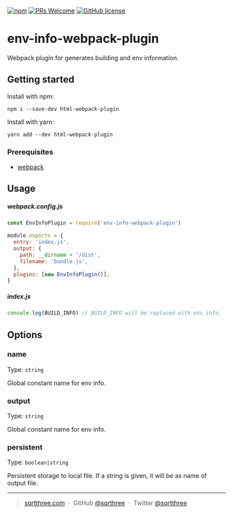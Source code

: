 [![npm](https://img.shields.io/npm/v/env-info-webpack-plugin.svg?style=flat-square)](https://www.npmjs.com/package/env-info-webpack-plugin)
[![PRs Welcome](https://img.shields.io/badge/PRs-welcome-brightgreen.svg?style=flat-square)](http://makeapullrequest.com)
[![GitHub license](https://img.shields.io/badge/license-MIT-blue.svg?style=flat-square)](https://github.com/sqrthree/env-info-webpack-plugin/blob/master/LICENSE)

# env-info-webpack-plugin

Webpack plugin for generates building and env information.

## Getting started

Install with npm:

```shell
npm i --save-dev html-webpack-plugin
```

Install with yarn:

```shell
yarn add --dev html-webpack-plugin
```

### Prerequisites

- [webpack](https://github.com/webpack/webpack)

## Usage

##### webpack.config.js

```js
const EnvInfoPlugin = require('env-info-webpack-plugin')

module.exports = {
  entry: 'index.js',
  output: {
    path: __dirname + '/dist',
    filename: 'bundle.js',
  },
  plugins: [new EnvInfoPlugin()],
}
```

##### index.js

```js
console.log(BUILD_INFO) // BUILD_INFO will be replaced with env info.
```

## Options

### name

Type: `string`

Global constant name for env info.

### output

Type: `string`

Global constant name for env info.

### persistent

Type: `boolean|string`

Persistent storage to local file. If a string is given, it will be as name of output file.

---

> [sqrtthree.com](http://sqrtthree.com/) &nbsp;&middot;&nbsp;
> GitHub [@sqrthree](https://github.com/sqrthree) &nbsp;&middot;&nbsp;
> Twitter [@sqrtthree](https://twitter.com/sqrtthree)
